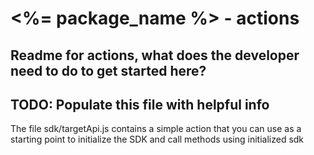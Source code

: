 
# <%= package_name %> - actions

## Readme for actions, what does the developer need to do to get started here?

## TODO: Populate this file with helpful info

The file sdk/targetApi.js contains a simple action that you can use as a starting point to initialize the SDK and call methods using initialized sdk